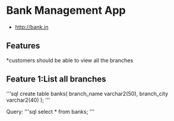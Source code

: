 # Bank Management App

* http://bank.in

## Features
 *customers should be able to view all the branches
 
## Feature 1:List all branches
'''sql
  create table banks(
  branch_name varchar2(50),
  branch_city varchar2(40)
  );
'''

Query:
'''sql
  select * from banks;
  '''
